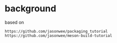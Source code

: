 # background
based on
```
https://github.com/jasonwee/packaging_tutorial
https://github.com/jasonwee/meson-build-tutorial
```
